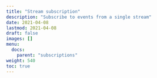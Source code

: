 ```yaml
---
title: "Stream subscription"
description: "Subscribe to events from a single stream"
date: 2021-04-08
lastmod: 2021-04-08
draft: false
images: []
menu:
  docs:
    parent: "subscriptions"
weight: 540
toc: true
---
```




